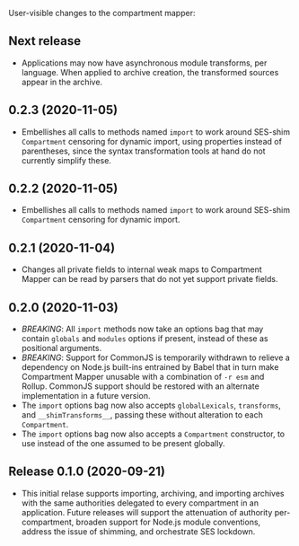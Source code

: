 User-visible changes to the compartment mapper:

## Next release

* Applications may now have asynchronous module transforms, per language.
  When applied to archive creation, the transformed sources appear in the
  archive.

## 0.2.3 (2020-11-05)

* Embellishes all calls to methods named `import` to work around SES-shim
  `Compartment` censoring for dynamic import, using properties instead
  of parentheses, since the syntax transformation tools at hand do not
  currently simplify these.

## 0.2.2 (2020-11-05)

* Embellishes all calls to methods named `import` to work around SES-shim
  `Compartment` censoring for dynamic import.

## 0.2.1 (2020-11-04)

* Changes all private fields to internal weak maps to Compartment Mapper
  can be read by parsers that do not yet support private fields.

## 0.2.0 (2020-11-03)

* *BREAKING*: All `import` methods now take an options bag that may contain
  `globals` and `modules` options if present, instead of these as positional
  arguments.
* *BREAKING*: Support for CommonJS is temporarily withdrawn to relieve a
  dependency on Node.js built-ins entrained by Babel that in turn make
  Compartment Mapper unusable with a combination of `-r esm` and Rollup.
  CommonJS support should be restored with an alternate implementation in
  a future version.
* The `import` options bag now also accepts `globalLexicals`, `transforms`, and
  `__shimTransforms__`, passing these without alteration to each `Compartment`.
* The `import` options bag now also accepts a `Compartment` constructor, to use
  instead of the one assumed to be present globally.

## Release 0.1.0 (2020-09-21)

* This initial relase supports importing, archiving, and importing archives
  with the same authorities delegated to every compartment in an application.
  Future releases will support the attenuation of authority per-compartment,
  broaden support for Node.js module conventions, address the issue
  of shimming, and orchestrate SES lockdown.
